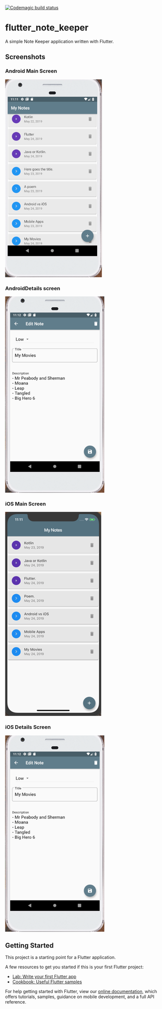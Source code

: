 [![Codemagic build status](https://api.codemagic.io/apps/5ce6afe719bf2e00086aba4d/5ce6afe719bf2e00086aba4c/status_badge.svg)](https://codemagic.io/apps/5ce6afe719bf2e00086aba4d/5ce6afe719bf2e00086aba4c/latest_build)

# flutter_note_keeper

A simple Note Keeper application written with Flutter.

## Screenshots

### Android Main Screen
![Android Main Screen](screenshots/AndroidMain.png)

### AndroidDetails screen
![AndroidDetails screen](screenshots/AndroidDetails.png)

### iOS Main Screen
![iOS Main Screen](screenshots/iOSmain.png)

### iOS Details Screen
![iOS Details Screen](screenshots/AndroidDetails.png)

## Getting Started

This project is a starting point for a Flutter application.

A few resources to get you started if this is your first Flutter project:

- [Lab: Write your first Flutter app](https://flutter.io/docs/get-started/codelab)
- [Cookbook: Useful Flutter samples](https://flutter.io/docs/cookbook)

For help getting started with Flutter, view our 
[online documentation](https://flutter.io/docs), which offers tutorials, 
samples, guidance on mobile development, and a full API reference.
